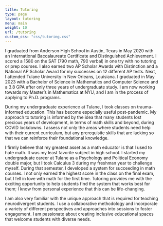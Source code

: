 ```yaml
---
title: Tutoring
type: page
layout: tutoring
menu: main
weight: 10
url: /tutoring
custom_css: "css/tutoring.css"
---
```


I graduated from Anderson High School in Austin, Texas in May 2020 with an International Baccalaureate Certificate and Distinguished Achievement. I scored a 1580 on the SAT (790 math, 790 verbal) in one try with no tutoring or prep courses. I also earned two AP Scholar Awards with Distinction and a National AP Scholar Award for my successes on 12 different AP tests. Next, I attended Tulane University in New Orleans, Louisiana. I graduated in May 2023 with a Bachelor of Science in Mathematics and Computer Science and a 3.8 GPA after only three years of undergraduate study. I am now working towards my Master’s in Mathematics at NYU, and I am in the process of applying to Ph.D. programs.

During my undergraduate experience at Tulane, I took classes on trauma-informed education. This has become especially useful post-pandemic. My approach to tutoring is informed by the idea that many students lost precious years of development, in terms of math skills and beyond, during COVID lockdowns. I assess not only the areas where students need help with their current curriculum, but any prerequisite skills that are lacking so that we can reinforce their foundational knowledge.

I firmly believe that my greatest asset as a math educator is that I used to hate math. It was my least favorite subject in high school. I started my undergraduate career at Tulane as a Psychology and Political Economy double major, but I took Calculus 3 during my freshman year to challenge myself. During that semester, I developed a system for succeeding in math courses. I not only earned the highest score in the class on the final exam, but I fell in love with math for the first time. Tutoring provides me with the exciting opportunity to help students find the system that works best for them; I know from personal experience that this can be life-changing.

I am also very familiar with the unique approach that is required for teaching neurodivergent students. I use a collaborative methodology and incorporate a variety of different perspectives and approaches into sessions to foster engagement. I am passionate about creating inclusive educational spaces that welcome students with diverse needs.
